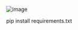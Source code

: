 ![image](https://github.com/user-attachments/assets/4b1b942b-d494-4a87-baa0-9376238e0d46)

pip install requirements.txt
